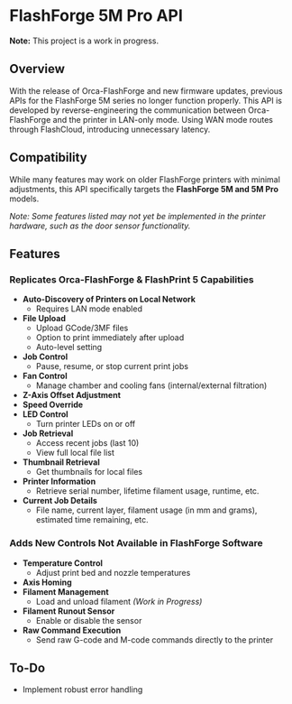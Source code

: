 # FlashForge 5M Pro API

**Note:** This project is a work in progress.

## Overview

With the release of Orca-FlashForge and new firmware updates, previous APIs for the FlashForge 5M series no longer function properly. This API is developed by reverse-engineering the communication between Orca-FlashForge and the printer in LAN-only mode. Using WAN mode routes through FlashCloud, introducing unnecessary latency.

## Compatibility

While many features may work on older FlashForge printers with minimal adjustments, this API specifically targets the **FlashForge 5M and 5M Pro** models.

*Note: Some features listed may not yet be implemented in the printer hardware, such as the door sensor functionality.*

## Features

### Replicates Orca-FlashForge & FlashPrint 5 Capabilities

- **Auto-Discovery of Printers on Local Network**
  - Requires LAN mode enabled
- **File Upload**
  - Upload GCode/3MF files
  - Option to print immediately after upload
  - Auto-level setting
- **Job Control**
  - Pause, resume, or stop current print jobs
- **Fan Control**
  - Manage chamber and cooling fans (internal/external filtration)
- **Z-Axis Offset Adjustment**
- **Speed Override**
- **LED Control**
  - Turn printer LEDs on or off
- **Job Retrieval**
  - Access recent jobs (last 10)
  - View full local file list
- **Thumbnail Retrieval**
  - Get thumbnails for local files
- **Printer Information**
  - Retrieve serial number, lifetime filament usage, runtime, etc.
- **Current Job Details**
  - File name, current layer, filament usage (in mm and grams), estimated time remaining, etc.

### Adds New Controls Not Available in FlashForge Software

- **Temperature Control**
  - Adjust print bed and nozzle temperatures
- **Axis Homing**
- **Filament Management**
  - Load and unload filament *(Work in Progress)*
- **Filament Runout Sensor**
  - Enable or disable the sensor
- **Raw Command Execution**
  - Send raw G-code and M-code commands directly to the printer

## To-Do

- Implement robust error handling
